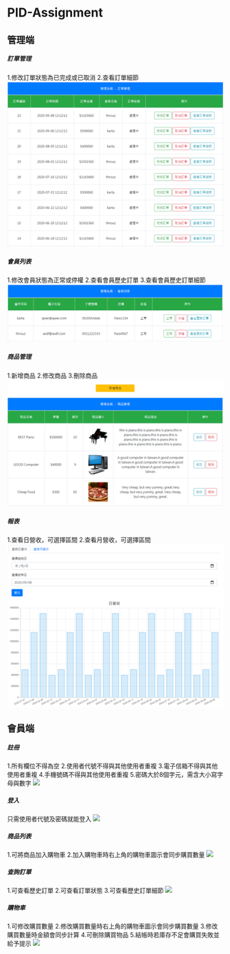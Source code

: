 # PID-Assignment
## 管理端
##### 訂單管理
1.修改訂單狀態為已完成或已取消
2.查看訂單細節
![](readme_img/order_manage.png)
##### 會員列表
1.修改會員狀態為正常或停權
2.查看會員歷史訂單
3.查看會員歷史訂單細節
![](readme_img/member_manage.png)
##### 商品管理
1.新增商品
2.修改商品
3.刪除商品
![](readme_img/product_manage.png)
##### 報表
1.查看日營收，可選擇區間
2.查看月營收，可選擇區間
![](readme_img/day_revenue.png)
## 會員端
##### 註冊
1.所有欄位不得為空
2.使用者代號不得與其他使用者重複
3.電子信箱不得與其他使用者重複
4.手機號碼不得與其他使用者重複
5.密碼大於8個字元，需含大小寫字母與數字
![](img/register.png)
##### 登入
只需使用者代號及密碼就能登入
![](img/login.png)
##### 商品列表
1.可將商品加入購物車
2.加入購物車時右上角的購物車圖示會同步購買數量
![](img/product_list.png)
##### 查詢訂單
1.可查看歷史訂單
2.可查看訂單狀態
3.可查看歷史訂單細節
![](img/order_client.png)
##### 購物車
1.可修改購買數量
2.修改購買數量時右上角的購物車圖示會同步購買數量
3.修改購買數量時金額會同步計算
4.可刪除購買物品
5.結帳時若庫存不足會購買失敗並給予提示
![](img/cart.png)